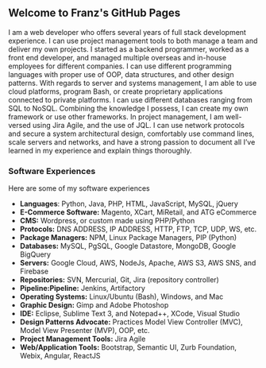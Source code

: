 ## Welcome to Franz's GitHub Pages

I am a web developer who offers several years of full stack development experience. I can use project management tools to both manage a team and deliver my own projects. I started as a backend programmer, worked as a front end developer, and managed multiple overseas and in-house employees for different companies. I can use different programming languages with proper use of OOP, data structures, and other design patterns. With regards to server and systems management, I am able to use cloud platforms, program Bash, or create proprietary applications connected to private platforms. I can use different databases ranging from SQL to NoSQL. Combining the knowledge I possess, I can create my own framework or use other frameworks. In project management, I am well-versed using Jira Agile, and the use of JQL. I can use network protocols and secure a system architectural design, comfortably use command lines, scale servers and networks, and have a strong passion to document all I’ve learned in my experience and explain things thoroughly.

### Software Experiences

Here are some of my software experiences

- **Languages**: Python, Java, PHP, HTML, JavaScript, MySQL, jQuery
- **E-Commerce Software:** Magento, XCart, MiRetail, and ATG eCommerce
- **CMS:** Wordpress, or custom made using PHP/Python
- **Protocols:** DNS ADDRESS, IP ADDRESS, HTTP, FTP, TCP, UDP, WS, etc.
- **Package Managers:** NPM, Linux Package Managers, PIP (Python)
- **Databases:** MySQL, PgSQL, Google Datastore, MongoDB, Google BigQuery
- **Servers:** Google Cloud, AWS, NodeJs, Apache, AWS S3, AWS SNS, and Firebase
- **Repositories:** SVN, Mercurial, Git, Jira (repository controller)
- **Pipeline:Pipeline:** Jenkins, Artifactory
- **Operating Systems:** Linux/Ubuntu (Bash), Windows, and Mac
- **Graphic Design:** Gimp and Adobe Photoshop
- **IDE:** Eclipse, Sublime Text 3, and Notepad++, XCode, Visual Studio
- **Design Patterns Advocate:** Practices Model View Controller (MVC), Model View Presenter (MVP), OOP, etc.
- **Project Management Tools:** Jira Agile
- **Web/Application Tools:** Bootstrap, Semantic UI, Zurb Foundation, Webix, Angular, ReactJS
